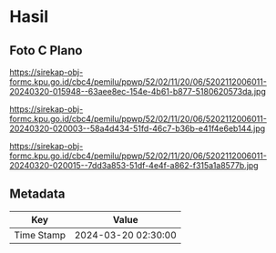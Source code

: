 # Hasil

## Foto C Plano

https://sirekap-obj-formc.kpu.go.id/cbc4/pemilu/ppwp/52/02/11/20/06/5202112006011-20240320-015948--63aee8ec-154e-4b61-b877-5180620573da.jpg

https://sirekap-obj-formc.kpu.go.id/cbc4/pemilu/ppwp/52/02/11/20/06/5202112006011-20240320-020003--58a4d434-51fd-46c7-b36b-e41f4e6eb144.jpg

https://sirekap-obj-formc.kpu.go.id/cbc4/pemilu/ppwp/52/02/11/20/06/5202112006011-20240320-020015--7dd3a853-51df-4e4f-a862-f315a1a8577b.jpg


## Metadata

| Key        | Value               |
| ---------- | ------------------- |
| Time Stamp | 2024-03-20 02:30:00 |



